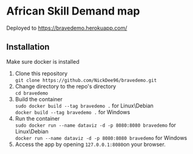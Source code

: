 # African Skill Demand map
Deployed to https://bravedemo.herokuapp.com/

## Installation
Make sure docker is installed

1. Clone this repository  
    `git clone https://github.com/NickDee96/bravedemo.git`  
2. Change directory to the repo's directory  
    `cd bravedemo`  
3. Build the container  
    `sudo docker build --tag bravedemo .` for Linux\Debian  
    `docker build --tag bravedemo .` for Windows  
4. Run the container  
    `sudo docker run --name dataviz -d -p 8080:8080 bravedemo` for Linux\Debian  
    `docker run --name dataviz -d -p 8080:8080 bravedemo` for Windows  
5. Access the app by opening `127.0.0.1:8080`on your browser.
